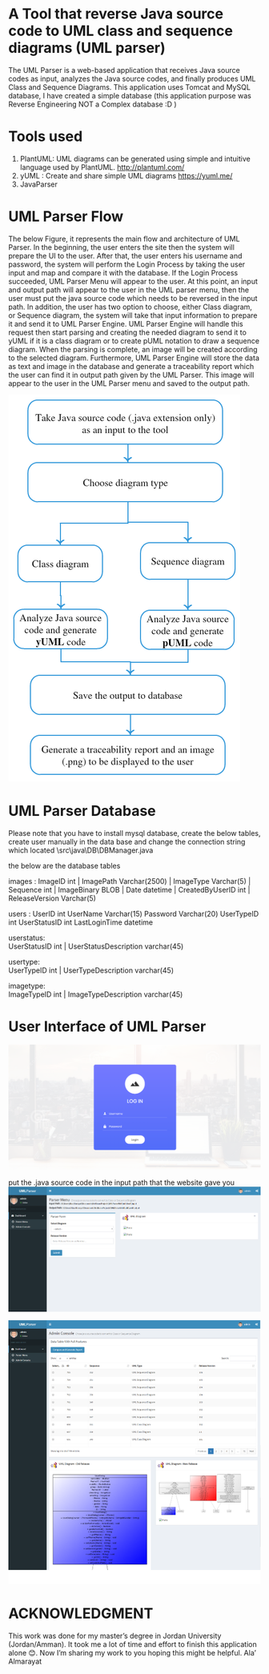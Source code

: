 # A Tool that reverse Java source code to UML class and sequence diagrams (UML parser)
The UML Parser is a web-based application that receives Java source codes as input, analyzes the Java source codes, and finally produces UML Class and Sequence Diagrams. This application uses Tomcat and MySQL database, I have created a simple database (this application purpose was Reverse Engineering NOT a Complex database :D )      

# Tools used

1.	PlantUML: UML diagrams can be generated using simple and intuitive language used by PlantUML. http://plantuml.com/
2.	yUML : Create and share simple UML diagrams https://yuml.me/
3.	JavaParser


# UML Parser Flow 
The below Figure, it represents the main flow and architecture of UML Parser. In the beginning, the user enters the site then the system will prepare the UI to the user. After that, the user enters his username and password, the system will perform the Login Process by taking the user input and map and compare it with the database. If the Login Process succeeded, UML Parser Menu will appear to the user. At this point, an input and output path will appear to the user in the UML parser menu, then the user must put the java source code which needs to be reversed in the input path. In addition, the user has two option to choose, either Class diagram, or Sequence diagram, the system will take that input information to prepare it and send it to UML Parser Engine. UML Parser Engine will handle this request then start parsing and creating the needed diagram to send it to yUML if it is a class diagram or to create pUML notation to draw a sequence diagram. When the parsing is complete, an image will be created according to the selected diagram. Furthermore, UML Parser Engine will store the data as text and image in the database and generate a traceability report which the user can find it in output path given by the UML Parser. This image will appear to the user in the UML Parser menu and saved to the output path.

![](nbproject/Flow.png)

# UML Parser Database

Please note that you have to install mysql database, create the below tables, create user manually in the data base and change the connection string which located \src\java\DB\DBManager.java  

the below are the database tables 

images :
        ImageID         int  | 
        ImagePath       Varchar(2500)   |
        ImageType       Varchar(5)    |
        Sequence        int   |
        ImageBinary     BLOB    |
        Date            datetime    |
        CreatedByUserID int   |
        ReleaseVersion  Varchar(5)    
        
users : 
        UserID          int
        UserName        Varchar(15)
        Password        Varchar(20)
        UserTypeID      int
        UserStatusID    int
        LastLoginTime   datetime
        
userstatus:  
        UserStatusID    int   |
        UserStatusDescription   varchar(45) 
        
usertype:  
        UserTypeID    int   |
        UserTypeDescription   varchar(45) 

        
imagetype:  
        ImageTypeID    int   |
        ImageTypeDescription   varchar(45) 
        
 

# User Interface of UML Parser

![](nbproject/login.png) 

put the .java source code in the input path that the website gave you 
![](nbproject/UMLParserMenu.png)

![](nbproject/UMLParserAdminConsole.png)




# ACKNOWLEDGMENT

This work was done for my master’s degree in Jordan University (Jordan/Amman). It took me a lot of time and effort to finish this application alone 😊. 
Now I’m sharing my work to you hoping this might be helpful.
Ala’ Almarayat  
 


